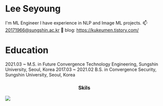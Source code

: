 # Lee Seyoung
I'm ML Engineer
I have experience in NLP and Image ML projects.
📫 20171966@sungshin.ac.kr
📓 blog: https://kukeumen.tistory.com/

# Education
2021.03 ~  M.S. in Future Convergence Technology Engineering, Sungshin University, Seoul, Korea
2017.03 ~ 2021.02 B.S. in Convergence Security, Sungshin University, Seoul, Korea

<h3 align="center"> Skils </h3>
<img src="https://img.shields.io/badge/Python-3766AB?style=flat-square&logo=Python&logoColor=white"/></a>&nbsp 

<!--
**kukeumen/kukeumen** is a ✨ _special_ ✨ repository because its `README.md` (this file) appears on your GitHub profile.

Here are some ideas to get you started:

- 🔭 I’m currently working on ...
- 🌱 I’m currently learning ...
- 👯 I’m looking to collaborate on ...
- 🤔 I’m looking for help with ...
- 💬 Ask me about ...
- 📫 How to reach me: ...
- 😄 Pronouns: ...
- ⚡ Fun fact: ...
-->
